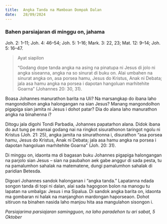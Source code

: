 ```yaml
---
title:  Angka Tanda na Mamboan Dompak Dalan
date:   28/09/2024
---
```


### Bahen parsiajaran di minggu on, jahama
Joh. 2: 1–11; Joh. 4: 46–54; Joh. 5: 1–16; Mark. 3: 22, 23; Mat. 12: 9–14; Joh. 5: 16–47.

> <p>Ayat siapilon</p>
> “Godang dope tanda angka na asing na pinatupa ni Jesus di jolo ni angka siseanna, angka na so sinurat di buku on. Alai umbahen na sinurat angka on, asa porsea hamu, Jesus do Kristus, Anak ni Debata; jala asa hamu angka na porsea i dapotan hangoluan marhitehite Goarna” (Johannes 20: 30, 31).

Boasa Johannes manurathon barita na Uli? Na marsangkap do ibana laho mangondolhon angka halongangan na sian Jesus? Manang mangondolhon pigapiga sian jamita ni Jesus i dohot patar? Dia do alana laho manurathon angka na binahenna i?

Ditogu jala digohi Tondi Parbadia, Johannes papatarhon alana. Didok ibana do aut tung pe mansai godang nai na ringkot sisurathonon taringot ngolu ni Kristus (Joh. 21: 25), angka jamita na sinurathonna i, disurathon “asa porsea hamu, Jesus do Kristus, Anak ni Debata; jala asa hamu angka na porsea i dapotan hangoluan marhitehite Goarna” (Joh. 20: 31).

Di minggu on, idaonta ma di bagasan buku Johannes pigapiga halongangan na parjolo sian Jesus – sian na paubahon aek gabe anggur di sada pesta, tu na pamalumhon sahalak na matematene, dungi pamalumhon sahalak di paridian Betesda.

Digoari Johannes sandok halonganan i “angka tanda.” Lapatanna ndada songon tanda di topi ni dalan, alai sada hagogoon bolon na manogu tu lapatan na umbalga: Jesus i ma Sipalua. Di sandok angka barita on, idaonta ma gombaran ni halak na manjanghon mardongan haporseaon. Dohot sitiruon na binahen nasida laho manjou hita asa mangulahon sisongon i.

_Parsiajarima parsiajaran samingguon, na laho paradehon tu ari sabat, 5 Oktober_